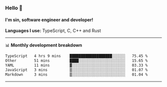### Hello 👋
#### I'm sin, software engineer and developer!

**Languages I use:** TypeScript, C, C++ and Rust

---
📊 **Monthly development breakdown**

<!--START_SECTION:waka-->

```txt
TypeScript   4 hrs 9 mins    ███████████████████░░░░░░   75.45 %
Other        51 mins         ████░░░░░░░░░░░░░░░░░░░░░   15.65 %
YAML         11 mins         ▓░░░░░░░░░░░░░░░░░░░░░░░░   03.33 %
JavaScript   3 mins          ▒░░░░░░░░░░░░░░░░░░░░░░░░   01.07 %
Markdown     3 mins          ▒░░░░░░░░░░░░░░░░░░░░░░░░   01.04 %
```

<!--END_SECTION:waka-->

---
